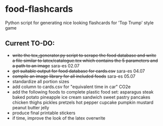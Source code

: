 # food-flashcards
Python script for generating nice looking flashcards for 'Top Trump' style game

## Current TO-DO:
- ~~write the tex_generator.py script to scrape the food database and write a file similar to latex/catalogue.tex which contains the 5 parameters and a path to an image~~ sara-es 02.07
- ~~get suitable output for food database for cards.csv~~ sara-es 04.07
- ~~compile an image library for all included foods~~ sara-es 05.07
- standardize all portion sizes
- add column to cards.csv for "equivalent time in car" CO2e
- add the following foods to complete plastic food set:
  asparagus
  steak
  baked potato
  pineapple
  ice cream sandwich
  sweet pastry
  pancakes
  chicken thighs
  pickles
  pretzels
  hot pepper
  cupcake
  pumpkin
  mustard 
  peanut butter
  jelly
- produce final printable stickers
- if time, improve the look of the latex overwrite
